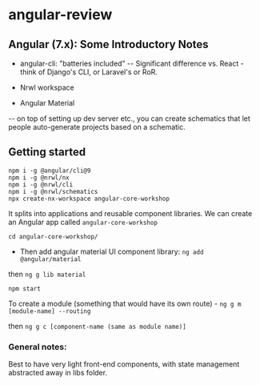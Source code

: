 # angular-review

## Angular (7.x): Some Introductory Notes

- angular-cli: "batteries included"
  -- Significant difference vs. React - think of Django's CLI, or Laravel's or RoR.

- Nrwl workspace
- Angular Material

-- on top of setting up dev server etc., you can create schematics that let people auto-generate projects based on a schematic.

## Getting started

```
npm i -g @angular/cli@9
npm i -g @nrwl/nx
npm i -g @nrwl/cli
npm i -g @nrwl/schematics
npx create-nx-workspace angular-core-workshop
```

It splits into applications and reusable component libraries. We can create an Angular app called `angular-core-workshop`

`cd angular-core-workshop/`

- Then add angular material UI component library:
  `ng add @angular/material`

then `ng g lib material`

`npm start`

To create a module (something that would have its own route) -
`ng g m [module-name] --routing`

then `ng g c [component-name (same as module name)]`

### General notes:

Best to have very light front-end components, with state management abstracted away in libs folder.
